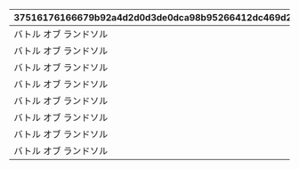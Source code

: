 |37516176166679b92a4d2d0d3de0dca98b95266412dc469d2d6099b518c950a6|d393c869315cb9f2ceda44e6ab96613da2bd6669646a07a74aa815fb1f0e7801|139a2cdeb8c906198b7238620fea73f229f2fa19d6b27cad124f2a7cd35a203d|64436280d9774bad27c68426efcdf0b32672c00ec834a4e45ec3d870c2b274db|2e080b9f0d19f678c21378dbed6bd49d5346c64791cd3acb552c96e8a9c26ab7|5f303b330a4266589c772ef74c0c1a483de56c47fc2a1cea97edd8eec285ac0c|c31d49466c904c638fcfec635e8b08138066c48b58edbddc817ff04cc5e12757|4e5740a84196ea35b083357eb1b4c01237ab3bc5cf5aab4e3073cb4ab2d33f24|db95a4c744392031348ad4f8ef8fbcdf87116e79f7603854a708a5b50c7150bf|
| --- | --- | --- | --- | --- | --- | --- | --- | --- |
|バトル オブ ランドソル|1|2020/04/02|2020/04/01 23:59:59|4007001|2020/04/01|1002|1|0|
|バトル オブ ランドソル|2|2020/04/02|2020/04/01 23:59:59|0|2020/04/01|1002|0|1002001|
|バトル オブ ランドソル|3|0|2020/04/01 23:59:59|4007001|2020/04/01|1002|2|0|
|バトル オブ ランドソル|4|0|2020/04/01 23:59:59|4007002|2020/04/01|1002|0|0|
|バトル オブ ランドソル|5|0|2020/04/01 23:59:59|4007003|2020/04/01|1002|0|0|
|バトル オブ ランドソル|6|0|2020/04/01 23:59:59|4007004|2020/04/01|1002|0|0|
|バトル オブ ランドソル|7|2020/04/02|2020/04/01 23:59:59|0|2020/04/01|1002|0|0|
|バトル オブ ランドソル|8|0|2020/04/08 23:59:59|4007005|2020/04/02|1002|0|0|